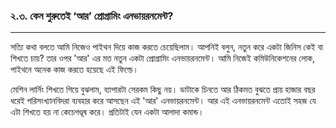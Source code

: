 ### ২.৩. কেন শুরুতেই ‘আর’ প্রোগ্রামিং এনভায়রনমেন্ট?

---

সত্যি কথা বলতে আমি নিজেও পাইথন দিয়ে কাজ করতে চেয়েছিলাম। আপনিই বলুন, নতুন করে একটা জিনিস কেই বা শিখতে চায়? তার ওপর 'আর' এর মত নতুন একটা প্রোগ্রামিং এনভায়রনমেন্ট। আমি নিজেই কমিউনিকেশনের লোক, পাইথনে অনেক কাজ করতে হয়েছে এই ফিল্ডে।

মেশিন লার্নিং শিখতে গিয়ে বুঝলাম, ব্যাপারটা সেরকম কিছু নয়। ডাটাকে চিনতে আর ঠিকমত বুঝতে প্রায় হাজার বছর ধরেই পরিসংখ্যানবিদরা ব্যবহার করে আসছেন এই 'আর' এনভায়রনমেন্ট। আর এই এনভায়রনমেন্ট এতোই সহজ যে এটা শিখতে হয় না কেচেগণ্ডূষ করে। প্রতিটাই যেন একটা আলাদা কমান্ড।

